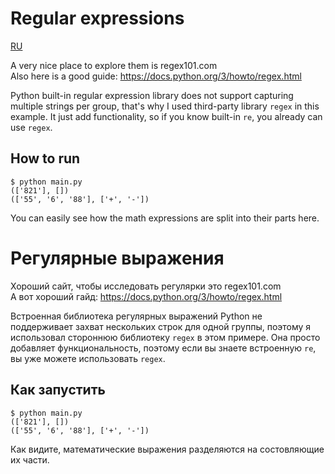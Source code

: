 # Regular expressions

[RU](#регулярные-выражения)

A very nice place to explore them is regex101.com  
Also here is a good guide: https://docs.python.org/3/howto/regex.html  

Python built-in regular expression library does not support capturing multiple strings per group,
that's why I used third-party library `regex` in this example. It just add functionality,
so if you know built-in `re`, you already can use `regex`.

## How to run

```console
$ python main.py
(['821'], [])
(['55', '6', '88'], ['+', '-'])
```

You can easily see how the math expressions are split into their parts here.

# Регулярные выражения

Хороший сайт, чтобы исследовать регулярки это regex101.com  
А вот хороший гайд: https://docs.python.org/3/howto/regex.html  

Встроенная библиотека регулярных выражений Python не поддерживает захват нескольких строк для одной группы,
поэтому я использовал стороннюю библиотеку `regex` в этом примере. Она просто добавляет функциональность,
поэтому если вы знаете встроенную `re`, вы уже можете использовать `regex`.

## Как запустить

```console
$ python main.py
(['821'], [])
(['55', '6', '88'], ['+', '-'])
```

Как видите, математические выражения разделяются на состовляющие их части.
